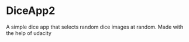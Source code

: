 # DiceApp2
A simple dice app that selects random dice images at random.
Made with the help of udacity
